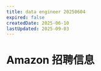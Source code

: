 ```yaml
---
title: data engineer 20250604
expired: false
createdDate: 2025-06-10
lastUpdated: 2025-09-03
---
```


# Amazon 招聘信息

<JobPostingTable job-posting-json-path="amazon/data/data-engineer-20250604.json" />

